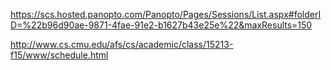 https://scs.hosted.panopto.com/Panopto/Pages/Sessions/List.aspx#folderID=%22b96d90ae-9871-4fae-91e2-b1627b43e25e%22&maxResults=150

http://www.cs.cmu.edu/afs/cs/academic/class/15213-f15/www/schedule.html
